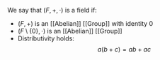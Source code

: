 We say that $(F,+,\cdot)$ is a field if:
- $(F,+)$ is an [[Abelian]] [[Group]] with identity $0$
- $(F \setminus \{ 0 \},\cdot)$ is an [[Abelian]] [[Group]]
- Distributivity holds:
$$
a(b+c)=ab + ac
$$
